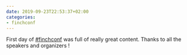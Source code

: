 ```yaml
---
date: 2019-09-23T22:53:37+02:00
categories:
- finchconf
---
```

First day of [#finchconf](https://finchconf.uk/) was full of really great content. Thanks to all the speakers and organizers !
